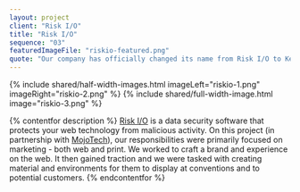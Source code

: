 ```yaml
---
layout: project
client: "Risk I/O"
title: "Risk I/O"
sequence: "03"
featuredImageFile: "riskio-featured.png"
quote: "Our company has officially changed its name from Risk I/O to Kenna. Why the change? The name “Kenna” is a play on the Middle English verb “to ken,” or “to know.” And that’s what we strive to give our customers—the ability to know what to prioritize and remediate, as well as a way to understand their full risk landscape. Kenna stands for knowledgeand confidence. (Karim Toubba, Kenna Security)"
---
```


{% include shared/half-width-images.html imageLeft="riskio-1.png" imageRight="riskio-2.png" %}
{% include shared/full-width-image.html image="riskio-3.png" %}

{% contentfor description %}
<a href="https://www.kennasecurity.com/">Risk I/O</a> is a data security software that protects your web technology from malicious activity. On this project (in partnership with <a href="https://www.mojotech.com/">MojoTech</a>), our responsibilities were primarily focused on marketing - both web and print. We worked to craft a brand and experience on the web. It then gained traction and we were tasked with creating material and environments for them to display at conventions and to potential customers.
{% endcontentfor %}

